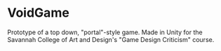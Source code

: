 VoidGame
========

Prototype of a top down, "portal"-style game.
Made in Unity for the Savannah College of Art and Design's "Game Design Criticism" course.
